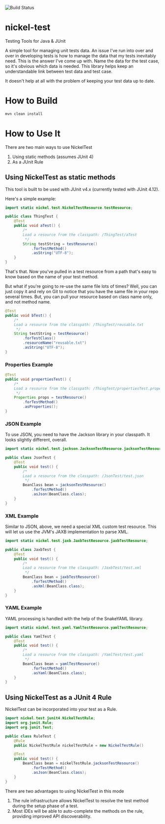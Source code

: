 ![Build Status](https://travis-ci.org/bredmold/nickel-test.svg?branch=master)

# nickel-test
Testing Tools for Java &amp; JUnit

A simple tool for managing unit tests data. An issue I've run into over and over in developing tests is how to
manage the data that my tests inevitably need. This is the answer I've come up with. Name the data for the test
case, so it's obvious which data is needed. This library helps keep an understandable link between test data
and test case.

It doesn't help at all with the problem of keeping your test data up to date.

# How to Build
```bash
mvn clean install
```

# How to Use It

There are two main ways to use NickelTest
1. Using static methods (assumes JUnit 4)
1. As a JUnit Rule

## Using NickelTest as static methods

This tool is built to be used with JUnit v4.x (currently tested with JUnit 4.12).

Here's a simple example:

```java
import static nickel.test.NickelTestResource.testResource;

public class ThingTest {
    @Test
    public void aTest() {
        /*
        Load a resource from the classpath: /ThingTest/aTest
         */
        String testString = testResource()
            .forTestMethod()
            .asString("UTF-8");
    }
}
```

That's that. Now you've pulled in a test resource from a path that's easy to know based on the name of your test
method.

But what if you're going to re-use the same file lots of times? Well, you can just copy it and rely on Git to notice
that you have the same file in your repo several times. But, you can pull your resource based on class name only,
and not method name.

```java
@Test
public void bTest() {
    /*
    Load a resource from the classpath: /ThingTest/reusable.txt
     */
    String testString = testResource()
        .forTestClass()
        .resourceName("reusable.txt")
        .asString("UTF-8");
}
```

### Properties Example

```java
@Test
public void propertiesTest() {
    /*
    Load a resource from the classpath: /ThingTest/propertiesTest.properties
     */
    Properties props = testResource()
        .forTestMethod()
        .asProperties();
}
```

### JSON Example
To use JSON, you need to have the Jackson library in your classpath. It looks slightly different, overall.

```java
import static nickel.test.jackson.JacksonTestResource.jacksonTestResource;

public class JsonTest {
    @Test
    public void test() {
        /*
        Load a resource from the classpath: /JsonTest/test.json
         */
        BeanClass bean = jacksonTestResource()
            .forTestMethod()
            .asJson(BeanClass.class);
    }
}
```

### XML Example
Similar to JSON, above, we need a special XML custom test resource. This will let us use the JVM's JAXB implementation
to parse XML.

```java
import static nickel.test.jaxb.JaxbTestResource.jaxbTestResource;

public class JaxbTest {
    @Test
    public void test() {
        /*
        Load a resource from the classpath: /JaxbTest/test.xml
         */
        BeanClass bean = jaxbTestResource()
            .forTestMethod()
            .asXml(BeanClass.class);
    }
}
```

### YAML Example
YAML processing is handled with the help of the SnakeYAML library.

```java
import static nickel.test.yaml.YamlTestResource.yamlTestResource;

public class YamlTest {
    @Test
    public void test() {
        /*
        Load a resource from the classpath: /YamlTest/test.yaml
         */
        BeanClass bean = yamlTestResource()
            .forTestMethod()
            .asYaml(BeanClass.class);
    }
}
```

## Using NickelTest as a JUnit 4 Rule
NickelTest can be incorporated into your test as a Rule.

```java
import nickel.test.junit4.NickelTestRule;
import org.junit.Rule;
import org.junit.Test;

public class RuleTest {
    @Rule
    public NickelTestRule nickelTestRule = new NickelTestRule()

    @Test
    public void test() {
        BeanClass bean = nickelTestRule.jacksonTestResource()
            .forTestMethod()
            .asJson(BeanClass.class);
    }
}
```

There are two advantages to using NickelTest in this mode
1. The rule infrastructure allows NickelTest to resolve the test method during the setup phase of a test.
2. Most IDEs will be able to auto-complete the methods on the rule, providing improved API discoverability.
